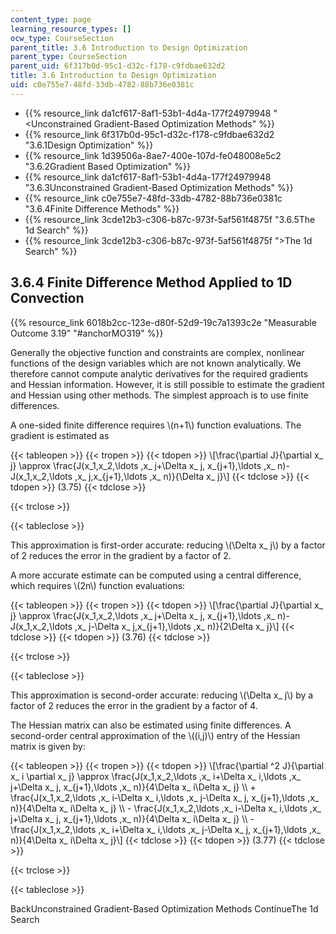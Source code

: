 ```yaml
---
content_type: page
learning_resource_types: []
ocw_type: CourseSection
parent_title: 3.6 Introduction to Design Optimization
parent_type: CourseSection
parent_uid: 6f317b0d-95c1-d32c-f178-c9fdbae632d2
title: 3.6 Introduction to Design Optimization
uid: c0e755e7-48fd-33db-4782-88b736e0381c
---
```


*   {{% resource_link da1cf617-8af1-53b1-4d4a-177f24979948 "\<Unconstrained Gradient-Based Optimization Methods" %}}
*   {{% resource_link 6f317b0d-95c1-d32c-f178-c9fdbae632d2 "3.6.1Design Optimization" %}}
*   {{% resource_link 1d39506a-8ae7-400e-107d-fe048008e5c2 "3.6.2Gradient Based Optimization" %}}
*   {{% resource_link da1cf617-8af1-53b1-4d4a-177f24979948 "3.6.3Unconstrained Gradient-Based Optimization Methods" %}}
*   {{% resource_link c0e755e7-48fd-33db-4782-88b736e0381c "3.6.4Finite Difference Methods" %}}
*   {{% resource_link 3cde12b3-c306-b87c-973f-5af561f4875f "3.6.5The 1d Search" %}}
*   {{% resource_link 3cde12b3-c306-b87c-973f-5af561f4875f "\>The 1d Search" %}}

3.6.4 Finite Difference Method Applied to 1D Convection
-------------------------------------------------------

{{% resource_link 6018b2cc-123e-d80f-52d9-19c7a1393c2e "Measurable Outcome 3.19" "#anchorMO319" %}}

Generally the objective function and constraints are complex, nonlinear functions of the design variables which are not known analytically. We therefore cannot compute analytic derivatives for the required gradients and Hessian information. However, it is still possible to estimate the gradient and Hessian using other methods. The simplest approach is to use finite differences.

A one-sided finite difference requires \\(n+1\\) function evaluations. The gradient is estimated as

{{< tableopen >}}
{{< tropen >}}
{{< tdopen >}}
\\\[\\frac{\\partial J}{\\partial x\_ j} \\approx \\frac{J(x\_1,x\_2,\\ldots ,x\_ j+\\Delta x\_ j, x\_{j+1},\\ldots ,x\_ n)-J(x\_1,x\_2,\\ldots ,x\_ j,x\_{j+1},\\ldots ,x\_ n)}{\\Delta x\_ j}\\\]
{{< tdclose >}}
{{< tdopen >}}
(3.75)
{{< tdclose >}}

{{< trclose >}}

{{< tableclose >}}

This approximation is first-order accurate: reducing \\(\\Delta x\_ j\\) by a factor of 2 reduces the error in the gradient by a factor of 2.

A more accurate estimate can be computed using a central difference, which requires \\(2n\\) function evaluations:

{{< tableopen >}}
{{< tropen >}}
{{< tdopen >}}
\\\[\\frac{\\partial J}{\\partial x\_ j} \\approx \\frac{J(x\_1,x\_2,\\ldots ,x\_ j+\\Delta x\_ j, x\_{j+1},\\ldots ,x\_ n)-J(x\_1,x\_2,\\ldots ,x\_ j-\\Delta x\_ j,x\_{j+1},\\ldots ,x\_ n)}{2\\Delta x\_ j}\\\]
{{< tdclose >}}
{{< tdopen >}}
(3.76)
{{< tdclose >}}

{{< trclose >}}

{{< tableclose >}}

This approximation is second-order accurate: reducing \\(\\Delta x\_ j\\) by a factor of 2 reduces the error in the gradient by a factor of 4.

The Hessian matrix can also be estimated using finite differences. A second-order central approximation of the \\((i,j)\\) entry of the Hessian matrix is given by:

{{< tableopen >}}
{{< tropen >}}
{{< tdopen >}}
\\\[\\frac{\\partial ^2 J}{\\partial x\_ i \\partial x\_ j} \\approx \\frac{J(x\_1,x\_2,\\ldots ,x\_ i+\\Delta x\_ i,\\ldots ,x\_ j+\\Delta x\_ j, x\_{j+1},\\ldots ,x\_ n)}{4\\Delta x\_ i\\Delta x\_ j} \\\\ + \\frac{J(x\_1,x\_2,\\ldots ,x\_ i-\\Delta x\_ i,\\ldots ,x\_ j-\\Delta x\_ j, x\_{j+1},\\ldots ,x\_ n)}{4\\Delta x\_ i\\Delta x\_ j} \\\\ - \\frac{J(x\_1,x\_2,\\ldots ,x\_ i-\\Delta x\_ i,\\ldots ,x\_ j+\\Delta x\_ j, x\_{j+1},\\ldots ,x\_ n)}{4\\Delta x\_ i\\Delta x\_ j} \\\\ - \\frac{J(x\_1,x\_2,\\ldots ,x\_ i+\\Delta x\_ i,\\ldots ,x\_ j-\\Delta x\_ j, x\_{j+1},\\ldots ,x\_ n)}{4\\Delta x\_ i\\Delta x\_ j}\\\]
{{< tdclose >}}
{{< tdopen >}}
(3.77)
{{< tdclose >}}

{{< trclose >}}

{{< tableclose >}}

BackUnconstrained Gradient-Based Optimization Methods ContinueThe 1d Search